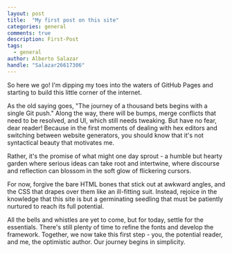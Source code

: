 ```yaml
---
layout: post
title:  "My first post on this site"
categories: general
comments: true
description: First-Post
tags: 
  - general
author: Alberto Salazar
handle: "Salazar26617306"
---
```


So here we go! I'm dipping my toes into the waters of GitHub Pages and starting to build this little corner of the internet.

As the old saying goes, "The journey of a thousand bets begins with a single Git push." Along the way, there will be bumps, merge conflicts that need to be resolved, and UI, which still needs tweaking. But have no fear, dear reader! Because in the first moments of dealing with hex editors and switching between website generators, you should know that it's not syntactical beauty that motivates me.

Rather, it's the promise of what might one day sprout - a humble but hearty garden where serious ideas can take root and intertwine, where discourse and reflection can blossom in the soft glow of flickering cursors.

For now, forgive the bare HTML bones that stick out at awkward angles, and the CSS that drapes over them like an ill-fitting suit. Instead, rejoice in the knowledge that this site is but a germinating seedling that must be patiently nurtured to reach its full potential.

All the bells and whistles are yet to come, but for today, settle for the essentials. There's still plenty of time to refine the fonts and develop the framework. Together, we now take this first step - you, the potential reader, and me, the optimistic author. Our journey begins in simplicity.
